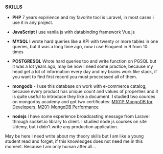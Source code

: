 ### __SKILLS__

- **PHP** 7 years expirience and my favorite tool is Laravel, in most cases i use it in any project.

- **JavaScript** I use vanila js with databinding framework Vue.js

- **MYSQL** I  wrote hard queries like a KPI with twenty or more tables in one queries, but it was a long time ago, now i use Eloquent in 9 from 10 times

- **POSTGRESQL** Wrote hard queries too and write function on PGSQL but it was a lot years ago, may be now I need some practice, because my head get a lot of information every day and my brains work like stack, if you want to find first record you must proccessed all of them.

- **mongodb** - I use this database on work with e-commerce catalog, because every product has  unique count and values of properties and it is quite useful to introduce they like a document. I studied two cources on mongodby academy and got two certificates: [M101P MongoDB for Developers](https://university.mongodb.com/course_completion/2a32ff33808a4daf8dd26d0be16f0e6d), [M201: MongoDB Performance](https://university.mongodb.com/course_completion/2a32ff33808a4daf8dd26d0be16f0e6d)

- **nodejs** I have some experience broadcasting message from Laravel through socket.io library to client. I studied node js courses on site Udemy, but i didn't write any production  application.

May be here I need write about my theory skills but I am like a young student read and forget, if this knowledges  does not need me in this moment. Because I am only human after all...
